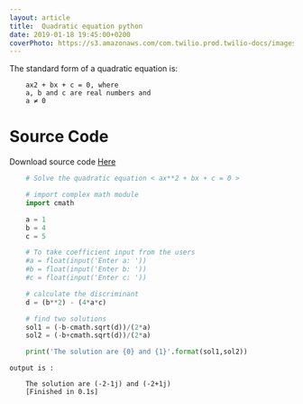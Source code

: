 ```yaml
---
layout: article
title:  Quadratic equation python
date: 2019-01-18 19:45:00+0200
coverPhoto: https://s3.amazonaws.com/com.twilio.prod.twilio-docs/images/header.width-808.gif
---
```


The standard form of a quadratic equation is:


```text
	ax2 + bx + c = 0, where
	a, b and c are real numbers and
	a ≠ 0
```
# Source Code
Download source code [Here](https://raw.githubusercontent.com/boubli/Youssef-Boubli/gh-pages/source%20code/Quadratic%20Equation.py)

```python
	# Solve the quadratic equation < ax**2 + bx + c = 0 >

	# import complex math module
	import cmath

	a = 1
	b = 4
	c = 5

	# To take coefficient input from the users
	#a = float(input('Enter a: ')) 
	#b = float(input('Enter b: ')) 
	#c = float(input('Enter c: ')) 

	# calculate the discriminant
	d = (b**2) - (4*a*c)

	# find two solutions
	sol1 = (-b-cmath.sqrt(d))/(2*a)
	sol2 = (-b+cmath.sqrt(d))/(2*a)

	print('The solution are {0} and {1}'.format(sol1,sol2))
```


`output is :`

```text
	The solution are (-2-1j) and (-2+1j)
	[Finished in 0.1s]
```
